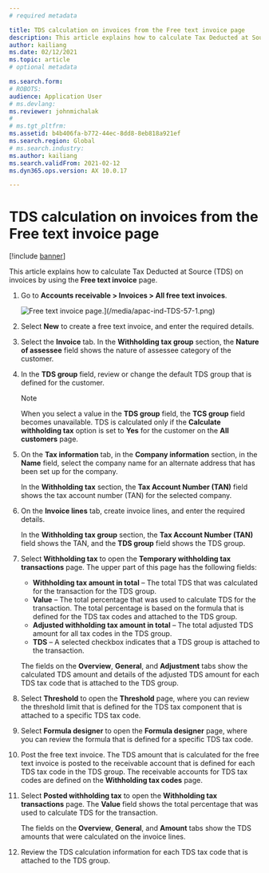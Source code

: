 ```yaml
---
# required metadata

title: TDS calculation on invoices from the Free text invoice page
description: This article explains how to calculate Tax Deducted at Source (TDS) on invoices by using the Free text invoice page.
author: kailiang
ms.date: 02/12/2021
ms.topic: article
# optional metadata

ms.search.form: 
# ROBOTS: 
audience: Application User
# ms.devlang: 
ms.reviewer: johnmichalak
# 
# ms.tgt_pltfrm: 
ms.assetid: b4b406fa-b772-44ec-8dd8-8eb818a921ef
ms.search.region: Global
# ms.search.industry: 
ms.author: kailiang
ms.search.validFrom: 2021-02-12
ms.dyn365.ops.version: AX 10.0.17

---
```


# TDS calculation on invoices from the Free text invoice page

[!include [banner](../../includes/banner.md)]

This article explains how to calculate Tax Deducted at Source (TDS) on invoices by using the **Free text invoice** page.

1. Go to **Accounts receivable \> Invoices \> All free text invoices**.

   ![Free text invoice page.](../media/apac-ind-TDS-57-1.png)](/media/apac-ind-TDS-57-1.png)

2. Select **New** to create a free text invoice, and enter the required details.
3. Select the **Invoice** tab. In the **Withholding tax group** section, the **Nature of assessee** field shows the nature of assessee category of the customer.
4. In the **TDS group** field, review or change the default TDS group that is defined for the customer.

    > [!NOTE]
    > When you select a value in the **TDS group** field, the **TCS group** field becomes unavailable. TDS is calculated only if the **Calculate withholding tax** option is set to **Yes** for the customer on the **All customers** page.

5. On the **Tax information** tab, in the **Company information** section, in the **Name** field, select the company name for an alternate address that has been set up for the company.

    In the **Withholding tax** section, the **Tax Account Number (TAN)** field shows the tax account number (TAN) for the selected company.

6. On the **Invoice lines** tab, create invoice lines, and enter the required details.

    In the **Withholding tax group** section, the **Tax Account Number (TAN)** field shows the TAN, and the **TDS group** field shows the TDS group.

7. Select **Withholding tax** to open the **Temporary withholding tax transactions** page. The upper part of this page has the following fields:

    - **Withholding tax amount in total** – The total TDS that was calculated for the transaction for the TDS group.
    - **Value** – The total percentage that was used to calculate TDS for the transaction. The total percentage is based on the formula that is defined for the TDS tax codes and attached to the TDS group.
    - **Adjusted withholding tax amount in total** – The total adjusted TDS amount for all tax codes in the TDS group.
    - **TDS** – A selected checkbox indicates that a TDS group is attached to the transaction.

    The fields on the **Overview**, **General**, and **Adjustment** tabs show the calculated TDS amount and details of the adjusted TDS amount for each TDS tax code that is attached to the TDS group.

8. Select **Threshold** to open the **Threshold** page, where you can review the threshold limit that is defined for the TDS tax component that is attached to a specific TDS tax code.
9. Select **Formula designer** to open the **Formula designer** page, where you can review the formula that is defined for a specific TDS tax code.
10. Post the free text invoice. The TDS amount that is calculated for the free text invoice is posted to the receivable account that is defined for each TDS tax code in the TDS group. The receivable accounts for TDS tax codes are defined on the **Withholding tax codes** page.
11. Select **Posted withholding tax** to open the **Withholding tax transactions** page. The **Value** field shows the total percentage that was used to calculate TDS for the transaction.

    The fields on the **Overview**, **General**, and **Amount** tabs show the TDS amounts that were calculated on the invoice lines.

12. Review the TDS calculation information for each TDS tax code that is attached to the TDS group.
